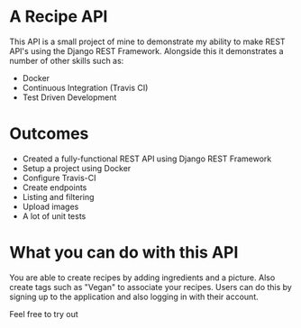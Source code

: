# A Recipe API

This API is a small project of mine to demonstrate my ability to make REST API's using the Django REST Framework. Alongside this it demonstrates a number of other skills such as:

- Docker
- Continuous Integration (Travis CI)
- Test Driven Development

# Outcomes

- Created a fully-functional REST API using Django REST Framework
- Setup a project using Docker
- Configure Travis-CI
- Create endpoints
- Listing and filtering
- Upload images
- A lot of unit tests

# What you can do with this API

You are able to create recipes by adding ingredients and a picture. Also create tags such as "Vegan" to associate your recipes. Users can do this by signing up to the application and also logging in with their account.

Feel free to try out

